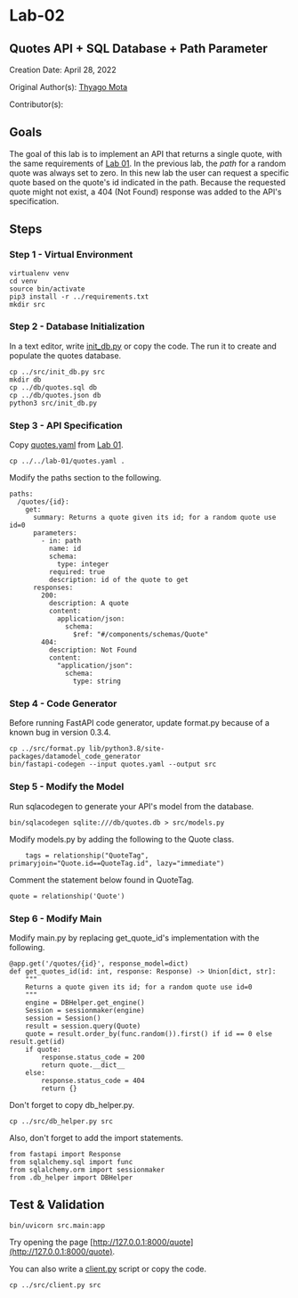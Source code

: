 # Lab-02

## Quotes API + SQL Database + Path Parameter

Creation Date: April 28, 2022

Original Author(s): [Thyago Mota](https://github.com/thyagomota)

Contributor(s): 

## Goals

The goal of this lab is to implement an API that returns a single quote, with the same requirements of [Lab 01](../lab-01). In the previous lab, the <em>path</em> for a random quote was always set to zero. In this new lab the user can request a specific quote based on the quote's id indicated in the path. Because the requested quote might not exist, a 404 (Not Found) response was added to the API's specification. 

## Steps

### Step 1 - Virtual Environment

```
virtualenv venv
cd venv
source bin/activate
pip3 install -r ../requirements.txt
mkdir src
```

### Step 2 - Database Initialization

In a text editor, write [init_db.py](src/init_db.py) or copy the code. The run it to create and populate the quotes database. 

```
cp ../src/init_db.py src
mkdir db
cp ../db/quotes.sql db
cp ../db/quotes.json db
python3 src/init_db.py
```

### Step 3 - API Specification

Copy [quotes.yaml](../../lab-01/quotes.yaml) from [Lab 01](../lab-01). 

```
cp ../../lab-01/quotes.yaml .
```

Modify the paths section to the following. 

```
paths:
  /quotes/{id}:
    get:
      summary: Returns a quote given its id; for a random quote use id=0
      parameters: 
        - in: path
          name: id
          schema: 
            type: integer
          required: true
          description: id of the quote to get      
      responses:
        200:
          description: A quote
          content:
            application/json:
              schema: 
                $ref: "#/components/schemas/Quote"
        404: 
          description: Not Found
          content:
            "application/json":
              schema:
                type: string
```

### Step 4 - Code Generator

Before running FastAPI code generator, update format.py because of a known bug in version 0.3.4.

```
cp ../src/format.py lib/python3.8/site-packages/datamodel_code_generator
bin/fastapi-codegen --input quotes.yaml --output src
```

### Step 5 - Modify the Model

Run sqlacodegen to generate your API's model from the database. 

```
bin/sqlacodegen sqlite:///db/quotes.db > src/models.py
```

Modify models.py by adding the following to the Quote class. 

```
    tags = relationship("QuoteTag", primaryjoin="Quote.id==QuoteTag.id", lazy="immediate") 
```

Comment the statement below found in QuoteTag. 

```
quote = relationship('Quote')
```

### Step 6 - Modify Main

Modify main.py by replacing get_quote_id's implementation with the following.

```
@app.get('/quotes/{id}', response_model=dict)
def get_quotes_id(id: int, response: Response) -> Union[dict, str]:
    """
    Returns a quote given its id; for a random quote use id=0
    """
    engine = DBHelper.get_engine()
    Session = sessionmaker(engine)
    session = Session()
    result = session.query(Quote)
    quote = result.order_by(func.random()).first() if id == 0 else result.get(id)
    if quote:
        response.status_code = 200
        return quote.__dict__
    else:
        response.status_code = 404
        return {}
```

Don't forget to copy db_helper.py. 

```
cp ../src/db_helper.py src
```

Also, don't forget to add the import statements.

```
from fastapi import Response
from sqlalchemy.sql import func
from sqlalchemy.orm import sessionmaker
from .db_helper import DBHelper
```


## Test & Validation

```
bin/uvicorn src.main:app
```

Try opening the page [http://127.0.0.1:8000/quote](http://127.0.0.1:8000/quote).

You can also write a [client.py](src/client.py) script or copy the code.

```
cp ../src/client.py src
```